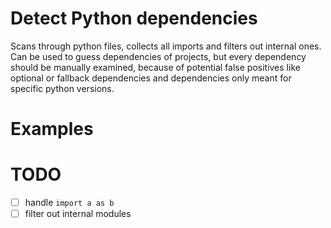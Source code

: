 # Detect Python dependencies

Scans through python files, collects all imports and filters out internal ones. Can be used to guess dependencies of projects, but every dependency should be manually examined, because of potential false positives like optional or fallback dependencies and dependencies only meant for specific python versions.

# Examples


# TODO

- [ ] handle `import a as b`
- [ ] filter out internal modules
